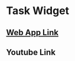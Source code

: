 # Task Widget

## [Web App Link](https://cse110-sp24-group1.github.io/warmup-exercise/)

## Youtube Link


